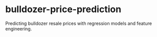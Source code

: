 # bulldozer-price-prediction
Predicting bulldozer resale prices with regression models and feature engineering.
